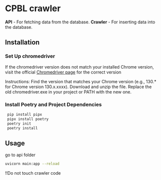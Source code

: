 # CPBL crawler

**API** - For fetching data from the database.
**Crawler** - For inserting data into the database.

## Installation

### Set Up chromedriver

If the chromedriver version does not match your installed Chrome version, visit the official [Chromedriver page](https://sites.google.com/chromium.org/driver/downloads/version-selection?authuser=0) for the correct version

Instructions:
Find the version that matches your Chrome version (e.g., 130.\* for Chrome version 130.x.xxxx).
Download and unzip the file.
Replace the old chromedriver.exe in your project or PATH with the new one.

### Install Poetry and Project Dependencies

```bash
 pip install pipx
 pipx install poetry
 poetry init
 poetry install
```
## Usage

go to api folder

```bash
uvicorn main:app --reload
```

!!Do not touch crawler code
